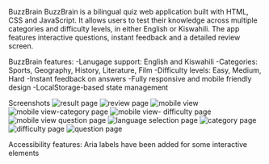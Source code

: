 BuzzBrain
BuzzBrain is a bilingual quiz web application built with HTML, CSS and JavaScript. It allows users to test their knowledge across multiple categories and difficulty levels, in either English or Kiswahili. The app features interactive questions, instant feedback and a detailed review screen. 

BuzzBrain features:
-Lanugage support: English and Kiswahili
-Categories: Sports, Geography, History, Literature, Film
-Difficulty levels: Easy, Medium, Hard
-Instant feedback on answers
-Fully responsive and mobile friendly design
-LocalStorage-based state management

Screenshots
![result page](https://github.com/user-attachments/assets/b3a9273c-b8b2-4cb7-9a8f-5b171f7e7817)
![review page](https://github.com/user-attachments/assets/c9ec0e4d-b3fc-4b59-97af-71275973a9d0)
![mobile view](https://github.com/user-attachments/assets/ca335fd6-d9c2-4146-9358-9648e7a183b2)
![mobile view-category page](https://github.com/user-attachments/assets/c093d129-7506-4aaf-aef0-be074e53f2cd)
![mobile view- difficulty page](https://github.com/user-attachments/assets/e708ead3-d190-45f2-8e6a-a8e5ea35410e)
![mobile view question page](https://github.com/user-attachments/assets/b394afbf-4e4e-485a-a33f-565349a66930)
![language selection page](https://github.com/user-attachments/assets/2557d286-2f12-426d-ba79-d80d69c73067)
![category page](https://github.com/user-attachments/assets/2a417b6d-0b71-492c-9873-4e23491ee69e)
![difficulty page](https://github.com/user-attachments/assets/a5e8c605-7d30-4358-8bc1-ed1e8b62af1f)
![question page](https://github.com/user-attachments/assets/baf9f7a2-5a49-466c-8b91-90be204dd673)

Accessibility features:
Aria labels have been added for some interactive elements

